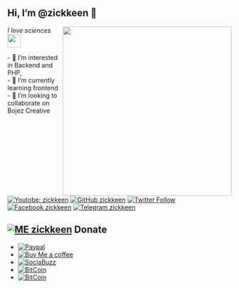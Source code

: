 <h2> Hi, I’m @zickkeen 👋</h2>
<img align='right' src="https://github-readme-stats.vercel.app/api?username=zickkeen&show_icons=true&theme=radical" width="380">
<p><em>I love sciences <img src="https://media.giphy.com/media/WUlplcMpOCEmTGBtBW/giphy.gif" width="30"><br>
</em></p>
- 👀 I’m interested in Backend and PHP,<br>
- 🌱 I’m currently learning frontend<br>
- 💞️ I’m looking to collaborate on Bojez Creative<br>

[![Youtobe: zickkeen](https://img.shields.io/badge/subscribers-14k-red?logo=youtube&amp;style=social)](https://www.youtube.com/c/BojezCreative)
[![GitHub zickkeen](https://img.shields.io/github/followers/zickkeen?label=follow%20github&style=social)](https://github.com/zickkeen)
[![Twitter Follow](https://img.shields.io/badge/Follow-59-lightgrey?logo=twitter&style=social)](https://twitter.com/zickkeen)
[![Facebook zickkeen](https://img.shields.io/badge/Friends-zickeen-green?logo=facebook&label=facebook)](https://facebook.com/zickeen)
[![Telegram zickkeen](https://img.shields.io/badge/Telegram-zickkeen-green?logo=telegram&label=telegram)](https://t.me/zickkeen)
<br>

## [![ME zickkeen](https://img.shields.io/badge/ME-DONATE-ff69b4.svg?style=flat)](donasi) Donate
* [![Paypal](https://img.shields.io/badge/Paypal-zickkeen-blue)](https://paypal.me/donateZickkeen)
* [![Buy Me a coffee](https://img.shields.io/badge/BuyMeCofee-zickkeen-yellow)](https://buymeacoff.ee/zickkeen)
* [![SociaBuzz](https://img.shields.io/badge/SociaBuzz-zickkeen-green)](https://sociabuzz.com/zickkeen/tribe)
* [![BitCoin](https://img.shields.io/badge/btc-18xbSr5kmvxzpHEpJ43LAbXqdZ1XcmKQNf-green)](https://sociabuzz.com/zickkeen/tribe)
* [![BitCoin](https://img.shields.io/liberapay/gives/zickkeen?logo=zickkeen&style=social)](https://liberapay.com/zickkeen)
<br>
